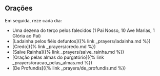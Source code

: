 ## Orações 

Em seguida, reze cada dia:

- Uma dezena do terço pelos falecidos (1 Pai Nosso, 10 Ave Marias, 1 Glória ao Pai)
- [Ladainha pelos fiéis defuntos]({% link _prayers/ladainha.md %})
- [Credo]({% link _prayers/credo.md %})
- [Salve Rainha]({% link _prayers/salve_rainha.md %})
- [Oração pelas almas do purgatório]({% link _prayers/oracao_pelas_almas.md %})
- [De Profundis]({% link _prayers/de_profundis.md %})
